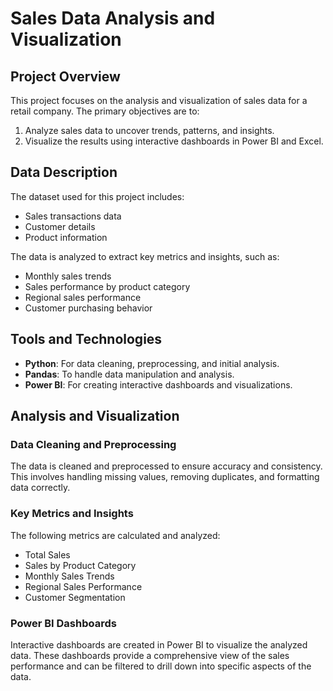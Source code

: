 # Sales Data Analysis and Visualization

## Project Overview

This project focuses on the analysis and visualization of sales data for a retail company. The primary objectives are to:

1. Analyze sales data to uncover trends, patterns, and insights.
2. Visualize the results using interactive dashboards in Power BI and Excel.

## Data Description

The dataset used for this project includes:

- Sales transactions data
- Customer details
- Product information

The data is analyzed to extract key metrics and insights, such as:

- Monthly sales trends
- Sales performance by product category
- Regional sales performance
- Customer purchasing behavior

## Tools and Technologies

- **Python**: For data cleaning, preprocessing, and initial analysis.
- **Pandas**: To handle data manipulation and analysis.
- **Power BI**: For creating interactive dashboards and visualizations.

## Analysis and Visualization

### Data Cleaning and Preprocessing

The data is cleaned and preprocessed to ensure accuracy and consistency. This involves handling missing values, removing duplicates, and formatting data correctly.

### Key Metrics and Insights

The following metrics are calculated and analyzed:

- Total Sales
- Sales by Product Category
- Monthly Sales Trends
- Regional Sales Performance
- Customer Segmentation

### Power BI Dashboards

Interactive dashboards are created in Power BI to visualize the analyzed data. These dashboards provide a comprehensive view of the sales performance and can be filtered to drill down into specific aspects of the data.


